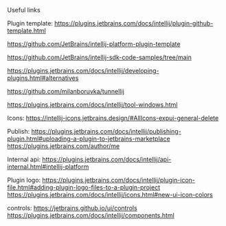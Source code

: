 Useful links

Plugin template: https://plugins.jetbrains.com/docs/intellij/plugin-github-template.html

https://github.com/JetBrains/intellij-platform-plugin-template

https://github.com/JetBrains/intellij-sdk-code-samples/tree/main

https://plugins.jetbrains.com/docs/intellij/developing-plugins.html#alternatives

https://github.com/milanboruvka/tunnellij

https://plugins.jetbrains.com/docs/intellij/tool-windows.html


Icons: https://intellij-icons.jetbrains.design/#AllIcons-expui-general-delete

Publish: 
https://plugins.jetbrains.com/docs/intellij/publishing-plugin.html#uploading-a-plugin-to-jetbrains-marketplace
https://plugins.jetbrains.com/author/me

Internal api: https://plugins.jetbrains.com/docs/intellij/api-internal.html#intellij-platform

Plugin logo: 
https://plugins.jetbrains.com/docs/intellij/plugin-icon-file.html#adding-plugin-logo-files-to-a-plugin-project
https://plugins.jetbrains.com/docs/intellij/icons.html#new-ui-icon-colors

controls: https://jetbrains.github.io/ui/controls
https://plugins.jetbrains.com/docs/intellij/components.html
